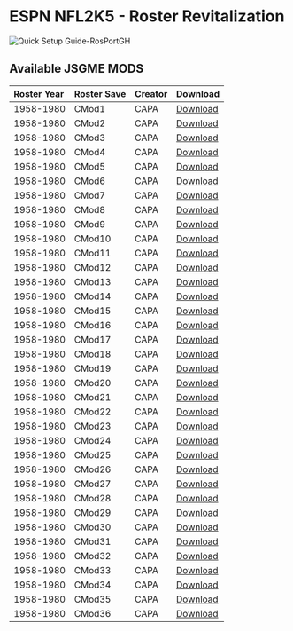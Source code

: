 # ESPN NFL2K5 - Roster Revitalization

![Quick Setup Guide-RosPortGH](https://user-images.githubusercontent.com/69597675/213512888-277153a7-8b34-4c20-8423-c108025eb2f0.png)

## Available JSGME MODS
| Roster Year | Roster Save | Creator | Download |
| :------------- | :------------- | :------------- | :------------- |
| 1958-1980 | CMod1 | CAPA | [Download]() |
| 1958-1980 | CMod2 | CAPA | [Download]() |
| 1958-1980 | CMod3 | CAPA | [Download]() |
| 1958-1980 | CMod4 | CAPA | [Download]() |
| 1958-1980 | CMod5 | CAPA | [Download]() |
| 1958-1980 | CMod6 | CAPA | [Download]() |
| 1958-1980 | CMod7 | CAPA | [Download]() |
| 1958-1980 | CMod8 | CAPA | [Download]() |
| 1958-1980 | CMod9 | CAPA | [Download]() |
| 1958-1980 | CMod10 | CAPA | [Download]() |
| 1958-1980 | CMod11 | CAPA | [Download]() |
| 1958-1980 | CMod12 | CAPA | [Download]() |
| 1958-1980 | CMod13 | CAPA | [Download]() |
| 1958-1980 | CMod14 | CAPA | [Download]() |
| 1958-1980 | CMod15 | CAPA | [Download]() |
| 1958-1980 | CMod16 | CAPA | [Download]() |
| 1958-1980 | CMod17 | CAPA | [Download]() |
| 1958-1980 | CMod18 | CAPA | [Download]() |
| 1958-1980 | CMod19 | CAPA | [Download]() |
| 1958-1980 | CMod20 | CAPA | [Download]() |
| 1958-1980 | CMod21 | CAPA | [Download]() |
| 1958-1980 | CMod22 | CAPA | [Download]() |
| 1958-1980 | CMod23 | CAPA | [Download]() |
| 1958-1980 | CMod24 | CAPA | [Download]() |
| 1958-1980 | CMod25 | CAPA | [Download]() |
| 1958-1980 | CMod26 | CAPA | [Download]() |
| 1958-1980 | CMod27 | CAPA | [Download]() |
| 1958-1980 | CMod28 | CAPA | [Download]() |
| 1958-1980 | CMod29 | CAPA | [Download]() |
| 1958-1980 | CMod30 | CAPA | [Download]() |
| 1958-1980 | CMod31 | CAPA | [Download]() |
| 1958-1980 | CMod32 | CAPA | [Download]() |
| 1958-1980 | CMod33 | CAPA | [Download]() |
| 1958-1980 | CMod34 | CAPA | [Download]() |
| 1958-1980 | CMod35 | CAPA | [Download]() |
| 1958-1980 | CMod36 | CAPA | [Download]() |
